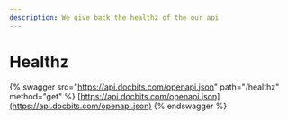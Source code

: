 ```yaml
---
description: We give back the healthz of the our api
---
```


# Healthz

{% swagger src="https://api.docbits.com/openapi.json" path="/healthz" method="get" %}
[https://api.docbits.com/openapi.json](https://api.docbits.com/openapi.json)
{% endswagger %}
